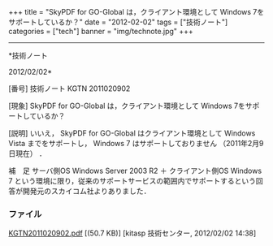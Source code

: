 ﻿+++
title = "SkyPDF for GO-Global は，クライアント環境として Windows 7をサポートしているか？"
date = "2012-02-02"
tags = ["技術ノート"]
categories = ["tech"]
banner = "img/technote.jpg"
+++

-----------------------------------------------------------------------------------------------------------------------------

*技術ノート

2012/02/02*


[番号]
技術ノート KGTN 2011020902

[現象]
SkyPDF for GO-Global は，クライアント環境として Windows
7をサポートしているか？

[説明]
いいえ， SkyPDF for GO-Global はクライアント環境として Windows Vista
までをサポートし， Windows 7 はサポートしておりません
（2011年2月9日現在） ．

補　足
サーバ側OS Windows Server 2003 R2 ＋ クライアント側OS Windows 7
という環境に限り，従来のサポートサービスの範囲内でサポートするという回答が開発元のスカイコム社よりありました．


### ファイル

 
 


[KGTN2011020902.pdf](http://techreport.kitasp.net/attachments/download/475/KGTN2011020902.pdf)
 [(50.7 KB)] [kitasp 技術センター, 2012/02/02
14:38]


 


 

